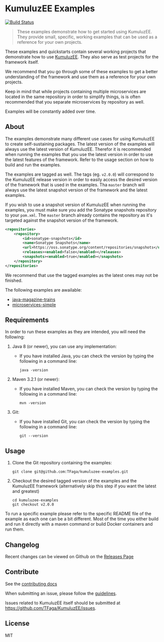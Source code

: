 # KumuluzEE Examples
[![Build Status](https://travis-ci.org/TFaga/kumuluzee-examples.svg?branch=master)](https://travis-ci.org/TFaga/kumuluzee-examples)

> These examples demonstrate how to get started using KumuluzEE. They provide small, specific, working examples that can be used as a reference for your own projects.

These examples and quickstarts contain several working projects that demonstrate how to use [KumuluzEE](https://github.com/TFaga/KumuluzEE). They also serve
as test projects for the framework itself.

We recommend that you go through some of these examples to get a better understanding of the framework and use them
as a reference for your own projects.

Keep in mind that while projects containing multiple microservices are located in the same repository in order to simplify things,
is is often recommended that you separate microservices by repository as well.

Examples will be constantly added over time.

## About

The examples demonstrate many different use cases for using KumuluzEE to create self-sustaining packages. The latest
version of the examples will always use the latest version of KumuluzEE. Therefor it is recommended when running the
examples that you use the latest version in order to use the latest features of the framework. Refer to the usage section
on how to build and run the examples.

The examples are tagged as well. The tags (eg. `v2.0.0`) will correspond to the KumuluzEE release version in order to easily access the
desired version of the framework that is used in the examples. Tha `master` branch will always use the latest snapshot version of the framework
and the latest examples.

If you wish to use a snapshot version of KumuluzEE when running the examples, you must make sure you add the Sonatype snapshots
repository to your `pom.xml`. The `master` branch already contains the repository as it's targeted against the snapshot
version of the framework.

```xml
<repositories>
    <repository>
        <id>sonatype-snapshots</id>
        <name>Sonatype Snapshots</name>
        <url>https://oss.sonatype.org/content/repositories/snapshots</url>
        <releases><enabled>false</enabled></releases>
        <snapshots><enabled>true</enabled></snapshots>
    </repository>
</repositories>
```

We recommend that use the tagged examples as the latest ones may not be finished.

The following examples are awailable:

- [java-magazine-trains](https://github.com/TFaga/kumuluzee-examples/tree/master/java-magazine-trains)
- [microservices-simple](https://github.com/TFaga/kumuluzee-examples/tree/master/microservices-simple)

## Requirements

In order to run these examples as they are intended, you will need the following:

1. Java 8 (or newer), you can use any implementation:
    * If you have installed Java, you can check the version by typing the following in a command line:
        
        ```
        java -version
        ```

2. Maven 3.2.1 (or newer):
    * If you have installed Maven, you can check the version by typing the following in a command line:
        
        ```
        mvn -version
        ```
        
3. Git:
    * If you have installed Git, you can check the version by typing the following in a command line:
    
        ```
        git --version
        ```
        
## Usage

1. Clone the Git repository containing the examples:

    ```
    git clone git@github.com:TFaga/kumuluzee-examples.git
    ```
    
2. Checkout the desired tagged version of the examples and the KumuluzEE framework (alternatively skip this step if you want the latest and greatest)

    ```
    cd kumuluzee-examples
    git checkout v2.0.0
    ```
    
To run a specific example please refer to the specific README file of the example as each one can be a bit different.
Most of the time you either build and run it directly with a maven command or build Docker containers and run them.

## Changelog

Recent changes can be viewed on Github on the [Releases Page](https://github.com/TFaga/kumuluzee-examples/releases)

## Contribute

See the [contributing docs](https://github.com/TFaga/kumuluzee-examples/blob/master/CONTRIBUTING.md)

When submitting an issue, please follow the [guidelines](https://github.com/TFaga/kumuluzee-examples/blob/master/CONTRIBUTING.md#bugs).

Issues related to KumuluzEE itself should be submitted at https://github.com/TFaga/KumuluzEE/issues.

## License

MIT